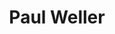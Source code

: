 ---
title: "Paul Weller"
summary: "British rock singer, songwriter, and guitarist. Born: 25 May 1958 in Sheerwater , Surrey, England, UK. English singer, songwriter, and previous leader of two bands: and . In England, he is recognised as something of a national institution yet, because much of his songwriting is rooted in English culture, he has remained essentially a national rather than an international star. He was a central figure in the Mod revival. As the leader of he fronted the most popular British band of the punk era, influencing legions of English rockers that ranged from his mod-revival contemporaries to in the 1980s and in the 1990s. During the final days of The Jam he developed a fascination with and soul music, which led him to form the sophisti-pop group in 1983. As The Style Council’s career progressed, Weller’s interest in soul moved towards an infatuation with jazz-pop and house music, which led to the gradual erosion of his audience and the eventual split of The Style Council in 1990. Weller launched his solo career in 1992 and by the mid 1990s, he had released three successful albums which were both critically acclaimed and massively popular in England. Then contemporary bands like were citing him as an influence. Just as importantly, many observers, while occasionally criticizing the trad-rock nature of his music, acknowledged that Weller was one of the few rock veterans that had managed to stay vital within the second decade of his career. Son of . He married in 1987; divorced in 1998. Father of . He became involved with until 2008. He married in September 2010."
image: "paul-weller.jpg"
apple_music_artist_url: "https://music.apple.com/gb/artist/paul-weller/247285"
---